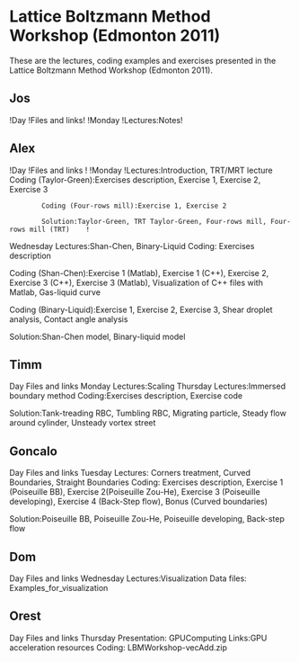 # Lattice Boltzmann Method Workshop (Edmonton 2011)
These are the lectures, coding examples and exercises presented in the Lattice Boltzmann Method Workshop (Edmonton 2011). 

## Jos
!Day	!Files and links!
!Monday	!Lectures:Notes!

## Alex
!Day	    !Files and links                                                                 !
!Monday 	!Lectures:Introduction, TRT/MRT lecture                                          
            Coding (Taylor-Green):Exercises description, Exercise 1, Exercise 2, Exercise 3

            Coding (Four-rows mill):Exercise 1, Exercise 2

            Solution:Taylor-Green, TRT Taylor-Green, Four-rows mill, Four-rows mill (TRT)    !


Wednesday	Lectures:Shan-Chen, Binary-Liquid
Coding: Exercises description

Coding (Shan-Chen):Exercise 1 (Matlab), Exercise 1 (C++), Exercise 2, Exercise 3 (C++), Exercise 3 (Matlab), Visualization of C++ files with Matlab, Gas-liquid curve

Coding (Binary-Liquid):Exercise 1, Exercise 2, Exercise 3, Shear droplet analysis, Contact angle analysis

Solution:Shan-Chen model, Binary-liquid model

## Timm
Day	Files and links
Monday	Lectures:Scaling
Thursday	Lectures:Immersed boundary method
Coding:Exercises description, Exercise code

Solution:Tank-treading RBC, Tumbling RBC, Migrating particle, Steady flow around cylinder, Unsteady vortex street

## Goncalo
Day	Files and links
Tuesday	Lectures: Corners treatment, Curved Boundaries, Straight Boundaries
Coding: Exercises description, Exercise 1 (Poiseuille BB), Exercise 2(Poiseuille Zou-He), Exercise 3 (Poiseuille developing), Exercise 4 (Back-Step flow), Bonus (Curved boundaries)

Solution:Poiseuille BB, Poiseuille Zou-He, Poiseuille developing, Back-step flow

## Dom
Day	Files and links
Wednesday	Lectures:Visualization
Data files: Examples_for_visualization

## Orest
Day	Files and links
Thursday	Presentation: GPUComputing
Links:GPU acceleration resources
Coding: LBMWorkshop-vecAdd.zip